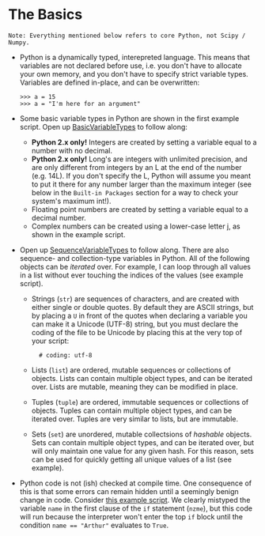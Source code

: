 The Basics
=========================
    
    Note: Everything mentioned below refers to core Python, not Scipy / Numpy.

*   Python is a dynamically typed, interepreted language. This means
    that variables are not declared before use, i.e. you don't have to
    allocate your own memory, and you don't have to specify strict variable
    types. Variables are defined in-place, and can be overwritten:
    
        >>> a = 15
        >>> a = "I'm here for an argument"

*   Some basic variable types in Python are shown in the first example script.
    Open up [BasicVariableTypes](https://github.com/adrn/PythonBeer/blob/master/Meeting%201%20--%20Python%20Introduction/BasicVariableTypes.py)
    to follow along: 
    
    *   **Python 2.x only!** Integers are created by setting a variable equal to a 
        number with no decimal.
    *   **Python 2.x only!** Long's are integers with unlimited precision, and are 
        only different from integers by an L at the end of the number (e.g. 14L). If 
        you don't specify the L, Python will assume you meant to put it there for any 
        number larger than the maximum integer (see below in the ``Built-in Packages`` 
        section for a way to check your system's maximum int!).
    *   Floating point numbers are created by setting a variable equal to a 
        decimal number.
    *   Complex numbers can be created using a lower-case letter j, as shown in
        the example script.
      
*   Open up [SequenceVariableTypes](https://github.com/adrn/PythonBeer/blob/master/Meeting%201%20--%20Python%20Introduction/SequenceVariableTypes.py)
    to follow along. There are also sequence- and collection-type variables in 
    Python. All of the following objects can be *iterated* over. For example, I 
    can loop through all values in a list without ever touching the indices of 
    the values (see example script).
    
    * Strings (``str``) are sequences of characters, and are created
      with either single or double quotes. By default they are ASCII strings,
      but by placing a ``U`` in front of the quotes when declaring a variable
      you can make it a Unicode (UTF-8) string, but you must declare the coding
      of the file to be Unicode by placing this at the very top of your script:
      
            # coding: utf-8
        
    * Lists (``list``) are ordered, mutable sequences or collections of
      objects. Lists can contain multiple object types, and can be iterated
      over. Lists are mutable, meaning they can be modified in place.
    * Tuples (``tuple``) are ordered, immutable sequences or collections
      of objects. Tuples can contain multiple object types, and can be
      iterated over. Tuples are very similar to lists, but are immutable.
    * Sets (``set``) are unordered, mutable collectsions of *hashable*
      objects. Sets can contain multiple object types, and can be iterated
      over, but will only maintain one value for any given hash. For this
      reason, sets can be used for quickly getting all unique values of a list
      (see example).

*   Python code is not (ish) checked at compile time. One consequence of this 
    is that some errors can remain hidden until a seemingly benign change in
    code. Consider [this example script](https://github.com/adrn/PythonBeer/blob/master/Meeting%201%20--%20Python%20Introduction/RuntimeChecking.py). 
    We clearly mistyped the variable ``name`` in the first clause of the 
    ``if`` statement (``nzme``), but this code will run because the interpreter 
    won't enter the top ``if`` block until the condition ``name == "Arthur"`` 
    evaluates to ``True``.